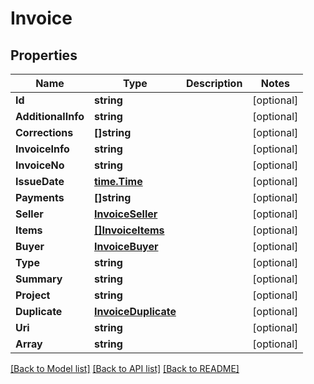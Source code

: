 # Invoice

## Properties

Name | Type | Description | Notes
------------ | ------------- | ------------- | -------------
**Id** | **string** |  | [optional] 
**AdditionalInfo** | **string** |  | [optional] 
**Corrections** | **[]string** |  | [optional] 
**InvoiceInfo** | **string** |  | [optional] 
**InvoiceNo** | **string** |  | [optional] 
**IssueDate** | [**time.Time**](time.Time.md) |  | [optional] 
**Payments** | **[]string** |  | [optional] 
**Seller** | [**InvoiceSeller**](invoice_seller.md) |  | [optional] 
**Items** | [**[]InvoiceItems**](invoice_items.md) |  | [optional] 
**Buyer** | [**InvoiceBuyer**](invoice_buyer.md) |  | [optional] 
**Type** | **string** |  | [optional] 
**Summary** | **string** |  | [optional] 
**Project** | **string** |  | [optional] 
**Duplicate** | [**InvoiceDuplicate**](invoice_duplicate.md) |  | [optional] 
**Uri** | **string** |  | [optional] 
**Array** | **string** |  | [optional] 

[[Back to Model list]](../README.md#documentation-for-models) [[Back to API list]](../README.md#documentation-for-api-endpoints) [[Back to README]](../README.md)


